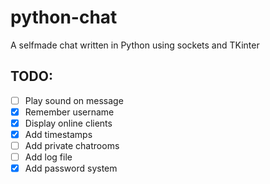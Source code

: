 # python-chat
A selfmade chat written in Python using sockets and TKinter

## TODO:
- [ ] Play sound on message
- [x] Remember username
- [x] Display online clients
- [x] Add timestamps
- [ ] Add private chatrooms
- [ ] Add log file
- [x] Add password system
